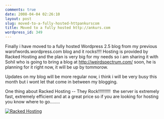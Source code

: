 ```yaml
---
comments: true
date: 2008-04-04 02:26:10
layout: post
slug: moved-to-a-fully-hosted-httpankurscom
title: Moved to a fully hosted http://ankurs.com
wordpress_id: 349
---
```


Finally i have moved to a fully hosted Wordpress 2.5 blog from my previous warofwords.wordpress.com blog and it rocks!!!!
Hosting is provided by Racked Hosting and the plan is very big for my needs so i am sharing it with Sohil who is going to bring a blog at http://weirdspectrum.com/ soon, he is planning for it right now, it will be up by tommorow.

Updates on my blog will be more regular now, i think i will be very busy this month but i wont let that come in between my blogging.

One thing about Racked Hosting -- They Rock!!!!!!!!!!  the server is extremely fast, extremely efficient and at a great price
so if you are looking for hosting you know where to go........


[![Racked Hosting](http://ankurs.com/wp-content/uploads/2008/04/logo.jpg)](http://rackedhosting.com/)
